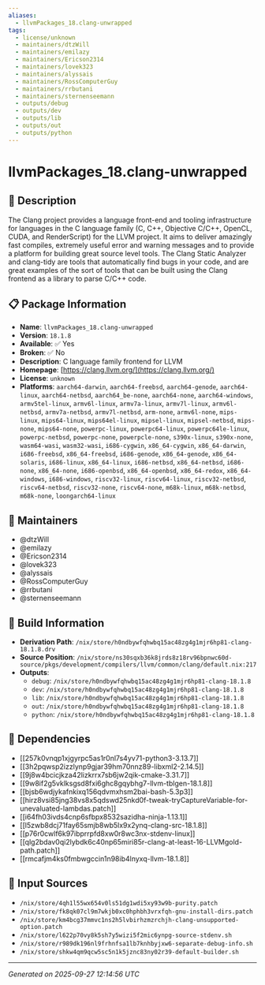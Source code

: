 ```yaml
---
aliases:
  - llvmPackages_18.clang-unwrapped
tags:
  - license/unknown
  - maintainers/dtzWill
  - maintainers/emilazy
  - maintainers/Ericson2314
  - maintainers/lovek323
  - maintainers/alyssais
  - maintainers/RossComputerGuy
  - maintainers/rrbutani
  - maintainers/sternenseemann
  - outputs/debug
  - outputs/dev
  - outputs/lib
  - outputs/out
  - outputs/python
---
```


# llvmPackages_18.clang-unwrapped

## 📝 Description

The Clang project provides a language front-end and tooling
infrastructure for languages in the C language family (C, C++, Objective
C/C++, OpenCL, CUDA, and RenderScript) for the LLVM project.
It aims to deliver amazingly fast compiles, extremely useful error and
warning messages and to provide a platform for building great source
level tools. The Clang Static Analyzer and clang-tidy are tools that
automatically find bugs in your code, and are great examples of the sort
of tools that can be built using the Clang frontend as a library to
parse C/C++ code.


## 📋 Package Information

- **Name**: `llvmPackages_18.clang-unwrapped`
- **Version**: `18.1.8`
- **Available**: ✅ Yes
- **Broken**: ✅ No
- **Description**: C language family frontend for LLVM
- **Homepage**: [https://clang.llvm.org/](https://clang.llvm.org/)
- **License**: `unknown`
- **Platforms**: `aarch64-darwin`, `aarch64-freebsd`, `aarch64-genode`, `aarch64-linux`, `aarch64-netbsd`, `aarch64_be-none`, `aarch64-none`, `aarch64-windows`, `armv5tel-linux`, `armv6l-linux`, `armv7a-linux`, `armv7l-linux`, `armv6l-netbsd`, `armv7a-netbsd`, `armv7l-netbsd`, `arm-none`, `armv6l-none`, `mips-linux`, `mips64-linux`, `mips64el-linux`, `mipsel-linux`, `mipsel-netbsd`, `mips-none`, `mips64-none`, `powerpc-linux`, `powerpc64-linux`, `powerpc64le-linux`, `powerpc-netbsd`, `powerpc-none`, `powerpcle-none`, `s390x-linux`, `s390x-none`, `wasm64-wasi`, `wasm32-wasi`, `i686-cygwin`, `x86_64-cygwin`, `x86_64-darwin`, `i686-freebsd`, `x86_64-freebsd`, `i686-genode`, `x86_64-genode`, `x86_64-solaris`, `i686-linux`, `x86_64-linux`, `i686-netbsd`, `x86_64-netbsd`, `i686-none`, `x86_64-none`, `i686-openbsd`, `x86_64-openbsd`, `x86_64-redox`, `x86_64-windows`, `i686-windows`, `riscv32-linux`, `riscv64-linux`, `riscv32-netbsd`, `riscv64-netbsd`, `riscv32-none`, `riscv64-none`, `m68k-linux`, `m68k-netbsd`, `m68k-none`, `loongarch64-linux`
## 👥 Maintainers

- @dtzWill
- @emilazy
- @Ericson2314
- @lovek323
- @alyssais
- @RossComputerGuy
- @rrbutani
- @sternenseemann


## 🔧 Build Information

- **Derivation Path**: `/nix/store/h0ndbywfqhwbq15ac48zg4g1mjr6hp81-clang-18.1.8.drv`
- **Source Position**: `/nix/store/ns30sqxb36k8jrds8z18rv96bpnwc60d-source/pkgs/development/compilers/llvm/common/clang/default.nix:217`
- **Outputs**:
  - `debug`:  `/nix/store/h0ndbywfqhwbq15ac48zg4g1mjr6hp81-clang-18.1.8`
  - `dev`:  `/nix/store/h0ndbywfqhwbq15ac48zg4g1mjr6hp81-clang-18.1.8`
  - `lib`:  `/nix/store/h0ndbywfqhwbq15ac48zg4g1mjr6hp81-clang-18.1.8`
  - `out`:  `/nix/store/h0ndbywfqhwbq15ac48zg4g1mjr6hp81-clang-18.1.8`
  - `python`:  `/nix/store/h0ndbywfqhwbq15ac48zg4g1mjr6hp81-clang-18.1.8`

## 🔗 Dependencies

- [[257k0vnqp1xjgyrpc5as1r0nl7s4yv71-python3-3.13.7]]
- [[3h2pqwsp2izzlynp9gjar39hm70nnz89-libxml2-2.14.5]]
- [[9j8w4bcicjkza42lizkrrx7sb6jw2qik-cmake-3.31.7]]
- [[9w8if2g5vklksgsd8fxi6ghc8gqybhg7-llvm-tblgen-18.1.8]]
- [[bjsb6wdjykafnkixq156qdvmxhsm2bai-bash-5.3p3]]
- [[hirz8vsi85jng38vs8x5qdswd25nkd0f-tweak-tryCaptureVariable-for-unevaluated-lambdas.patch]]
- [[i64fh03ivds4cnp6sfbpx8532sazidha-ninja-1.13.1]]
- [[l5zwb8dcj71fay65smjb8wb5lx9x2ynq-clang-src-18.1.8]]
- [[p76r0cwlf6k97ibprrpfd8xw0r8wc3nx-stdenv-linux]]
- [[qlg2bdav0qi2lybdk6c40np65miri85r-clang-at-least-16-LLVMgold-path.patch]]
- [[rmcafjm4ks0fmbwgccin1n98ib4lnyxq-llvm-18.1.8]]

## 📁 Input Sources

- `/nix/store/4qh1l55wx654v0ls51dg1wdi5xy93w9b-purity.patch`
- `/nix/store/fk8qk07cl9m7wkjb0xc0hphbh3vrxfqh-gnu-install-dirs.patch`
- `/nix/store/km4bcg37mmvc1ns2h5lvbirhzmzrchjh-clang-unsupported-option.patch`
- `/nix/store/l622p70vy8k5sh7y5wizi5f2mic6ynpg-source-stdenv.sh`
- `/nix/store/r989dk196nl9frhnfsa1lb7knhbyjxw6-separate-debug-info.sh`
- `/nix/store/shkw4qm9qcw5sc5n1k5jznc83ny02r39-default-builder.sh`

---
*Generated on 2025-09-27 12:14:56 UTC*
